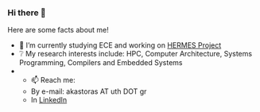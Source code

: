 ### Hi there 👋
Here are some facts about me!
- 🔭 I’m currently studying ECE and working on [HERMES Project](https://www.hermesteam.eu/)
- :grey_question: My research interests include: HPC, Computer Architecture, Systems Programming, Compilers and Embedded Systems
- - 📫 Reach me: 
  * By e-mail: akastoras AT uth DOT gr
  * In [LinkedIn](https://www.linkedin.com/in/thanos-kastoras-89a40a1a4/)

